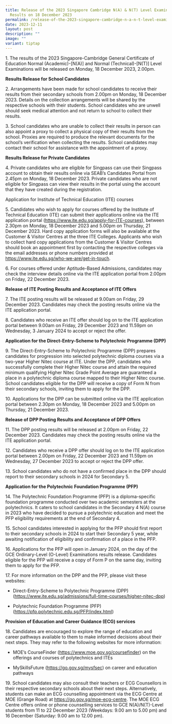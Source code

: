 ```yaml
---
title: Release of the 2023 Singapore Cambridge N(A) & N(T) Level Examination
  Results on 18 December 2023
permalink: /release-of-the-2023-singapore-cambridge-n-a-n-t-level-examination-results-on-18-december-2023/
date: 2023-12-11
layout: post
description: ""
image: ""
variant: tiptap
---
```

<p>1. The results of the 2023 Singapore-Cambridge General Certificate of
Education Normal (Academic)-[N(A)] and Normal (Technical)-[N(T)] Level
Examinations will be released on Monday, 18 December 2023, 2.00pm.</p>
<p><strong>Results Release for School Candidates</strong>
</p>
<p>2. Arrangements have been made for school candidates to receive their
results from their secondary schools from 2.00pm on Monday, 18 December
2023. Details on the collection arrangements will be shared by the respective
schools with their students. School candidates who are unwell should seek
medical attention and not return to school to collect their results. &nbsp;</p>
<p>3. School candidates who are unable to collect their results in person
can also appoint a proxy to collect a physical copy of their results from
the school. Proxies are required to produce the relevant documents for
the school’s verification when collecting the results. School candidates
may contact their school for assistance with the appointment of a proxy.</p>
<p><strong>Results Release for Private Candidates</strong>
</p>
<p>4. Private candidates who are eligible for Singpass can use their Singpass
account to obtain their results online via SEAB’s Candidates Portal from
2.45pm on Monday, 18 December 2023. Private candidates who are not eligible
for Singpass can view their results in the portal using the account that
they have created during the registration.</p>
<p>Application for Institute of Technical Education (ITE) courses</p>
<p>5. Candidates who wish to apply for courses offered by the Institute of
Technical Education (ITE) can submit their applications online via the
ITE application portal (<a href="https://www.ite.edu.sg/apply-for-ITE-courses" rel="noopener noreferrer nofollow" target="_blank">https://www.ite.edu.sg/apply-for-ITE-courses</a>),
between 2.30pm on Monday, 18 December 2023 and 5.00pm on Thursday, 21 December
2023. Hard copy application forms will also be available at the Customer
&amp; Visitor Centres at the three ITE Colleges. Applicants who wish to
collect hard copy applications from the Customer &amp; Visitor Centres
should book an appointment first by contacting the respective colleges
via the email addresses or phone numbers provided at <a href="https://www.ite.edu.sg/who-we-are/get-in-touch" rel="noopener noreferrer nofollow" target="_blank">https://www.ite.edu.sg/who-we-are/get-in-touch</a>.</p>
<p>6. For courses offered under Aptitude-Based Admissions, candidates may
check the interview details online via the ITE application portal from
2.00pm on Friday, 22 December 2023.</p>
<p><strong>Release of ITE Posting Results and Acceptance of ITE Offers</strong>
</p>
<p>7.&nbsp;The ITE posting results will be released at 9.00am on Friday,
29 December 2023. Candidates may check the posting results online via the
ITE application portal.</p>
<p>8. Candidates who receive an ITE offer should log on to the ITE application
portal between 9.00am on Friday, 29 December 2023 and 11.59pm on Wednesday,
3 January 2024 to accept or reject the offer.</p>
<p><strong>Application for the Direct-Entry-Scheme to Polytechnic Programme (DPP)</strong>
</p>
<p>9.&nbsp;The Direct-Entry-Scheme to Polytechnic Programme (DPP) prepares
candidates for progression into selected polytechnic diploma courses via
a two-year Higher Nitec course at ITE. Under the DPP, candidates who successfully
complete their Higher Nitec course and attain the required minimum qualifying
Higher Nitec Grade Point Average are guaranteed a place in a polytechnic
diploma course mapped to their Higher Nitec course. School candidates eligible
for the DPP will receive a copy of Form N from their secondary schools,
inviting them to apply for the DPP.</p>
<p>10. Applications for the DPP can be submitted online via the ITE application
portal between 2.30pm on Monday, 18 December 2023 and 5.00pm on Thursday,
21 December 2023. &nbsp;</p>
<p><strong>Release of DPP Posting Results and Acceptance of DPP Offers</strong>
</p>
<p>11.&nbsp;The DPP posting results will be released at 2.00pm on Friday,
22 December 2023. Candidates may check the posting results online via the
ITE application portal.</p>
<p>12. Candidates who receive a DPP offer should log on to the ITE application
portal between 2.00pm on Friday, 22 December 2023 and 11.59pm on Wednesday,
27 December 2023 to accept or reject the DPP offer.</p>
<p>13. School candidates who do not have a confirmed place in the DPP should
report to their secondary schools in 2024 for Secondary 5.</p>
<p><strong>Application for the Polytechnic Foundation Programme (PFP)</strong>
</p>
<p>14.&nbsp;The Polytechnic Foundation Programme (PFP) is a diploma-specific
foundation programme conducted over two academic semesters at the polytechnics.
It caters to school candidates in the Secondary 4 N(A) course in 2023 who
have decided to pursue a polytechnic education and meet the PFP eligibility
requirements at the end of Secondary 4.</p>
<p>15. School candidates interested in applying for the PFP should first
report to their secondary schools in 2024 to start their Secondary&nbsp;5
year, while awaiting notification of eligibility and confirmation of a
place in the PFP.</p>
<p>16. Applications for the PFP will open in January 2024, on the day of
the GCE Ordinary-Level (O-Level) Examinations results release. Candidates
eligible for the PFP will receive a copy of Form P on the same day, inviting
them to apply for the PFP.</p>
<p>17. For more information on the DPP and the PFP, please visit these websites:</p>
<ul data-tight="true" class="tight">
<li>
<p>Direct-Entry-Scheme to Polytechnic Programme (DPP) (<a href="https://www.ite.edu.sg/admissions/full-time-courses/higher-nitec-dpp" rel="noopener noreferrer nofollow" target="_blank">https://www.ite.edu.sg/admissions/full-time-courses/higher-nitec-dpp</a>)</p>
</li>
<li>
<p>Polytechnic Foundation Programme (PFP) (<a href="https://pfp.polytechnic.edu.sg/PFP/index.html" rel="noopener noreferrer nofollow" target="_blank">https://pfp.polytechnic.edu.sg/PFP/index.html</a>)</p>
</li>
</ul>
<p><strong>Provision of Education and Career Guidance (ECG) services</strong>
</p>
<p>18. Candidates are encouraged to explore the range of education and career
pathways available to them to make informed decisions about their next
steps. They may refer to the following websites for more information:</p>
<ul data-tight="true" class="tight">
<li>
<p>MOE’s CourseFinder (<a href="https://www.moe.gov.sg/coursefinder" rel="noopener noreferrer nofollow" target="_blank">https://www.moe.gov.sg/coursefinder</a>)
on the offerings and courses of polytechnics and ITEs</p>
</li>
<li>
<p>MySkillsFuture (<a href="https://go.gov.sg/mysfsec" rel="noopener noreferrer nofollow" target="_blank">https://go.gov.sg/mysfsec</a>) on career
and education pathways</p>
</li>
</ul>
<p>19. School candidates may also consult their teachers or ECG Counsellors
in their respective secondary schools about their next steps. Alternatively,
students can make an ECG counselling appointment via the ECG Centre at
MOE (Grange Road) at&nbsp;<a href="https://go.gov.sg/moe-ecg-centre" rel="noopener noreferrer nofollow" target="_blank">https://go.gov.sg/moe-ecg-centre</a>.
The MOE ECG Centre offers online or phone counselling services to GCE N(A)/N(T)-Level
students from&nbsp;11 to 22 December 2023 (Weekdays: 9.00 am to 5.00 pm)
and 16&nbsp;December&nbsp;(Saturday: 9.00 am to 12.00 pm).</p>